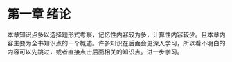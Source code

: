 # 第一章 绪论

本章知识点多以选择题形式考察，记忆性内容较为多，计算性内容较少。且本章内容主要为全书知识点的一个概述。许多知识在后面会更深入学习，所以看不明白的内容可以先跳过，或者直接点击后面相关的知识点。进一步学习。

